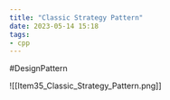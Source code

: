 ```yaml
---
title: "Classic Strategy Pattern"
date: 2023-05-14 15:18
tags:
- cpp
---
```

#DesignPattern 

![[Item35_Classic_Strategy_Pattern.png]]
